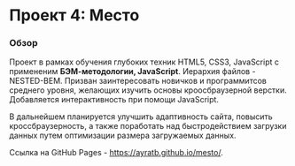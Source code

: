 # Проект 4: Место

### Обзор
Проект в рамках обучения глубоких техник HTML5, CSS3, JavaScript с примененим **БЭМ-методологии, JavaScript**. Иерархия файлов - NESTED-BEM. 
Призван заинтересовать новичков и программитсов среднего уровня, желающих изучить основы кроосбраузерной верстки. Добавляется интерактивность при помощи JavaScript.

В дальнейшем планируется улучшить адаптивность сайта, повысить кроссбраузерность, а также поработать над быстродействием загрузки данных путем оптимизации размера загружаемых данных.

Cсылка на GitHub Pages - https://ayratb.github.io/mesto/.
